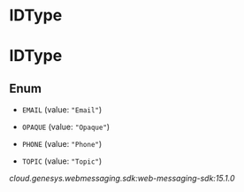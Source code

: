# IDType


# IDType

## Enum


* `EMAIL` (value: `"Email"`)

* `OPAQUE` (value: `"Opaque"`)

* `PHONE` (value: `"Phone"`)

* `TOPIC` (value: `"Topic"`)




_cloud.genesys.webmessaging.sdk:web-messaging-sdk:15.1.0_
